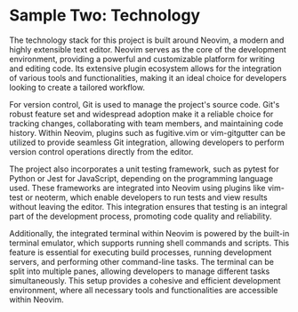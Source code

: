 # Sample Two: Technology

The technology stack for this project is built around Neovim, a modern and highly extensible text editor. Neovim serves as the core of the development environment, providing a powerful and customizable platform for writing and editing code. Its extensive plugin ecosystem allows for the integration of various tools and functionalities, making it an ideal choice for developers looking to create a tailored workflow.

For version control, Git is used to manage the project's source code. Git's robust feature set and widespread adoption make it a reliable choice for tracking changes, collaborating with team members, and maintaining code history. Within Neovim, plugins such as fugitive.vim or vim-gitgutter can be utilized to provide seamless Git integration, allowing developers to perform version control operations directly from the editor.

The project also incorporates a unit testing framework, such as pytest for Python or Jest for JavaScript, depending on the programming language used. These frameworks are integrated into Neovim using plugins like vim-test or neoterm, which enable developers to run tests and view results without leaving the editor. This integration ensures that testing is an integral part of the development process, promoting code quality and reliability.

Additionally, the integrated terminal within Neovim is powered by the built-in terminal emulator, which supports running shell commands and scripts. This feature is essential for executing build processes, running development servers, and performing other command-line tasks. The terminal can be split into multiple panes, allowing developers to manage different tasks simultaneously. This setup provides a cohesive and efficient development environment, where all necessary tools and functionalities are accessible within Neovim.

